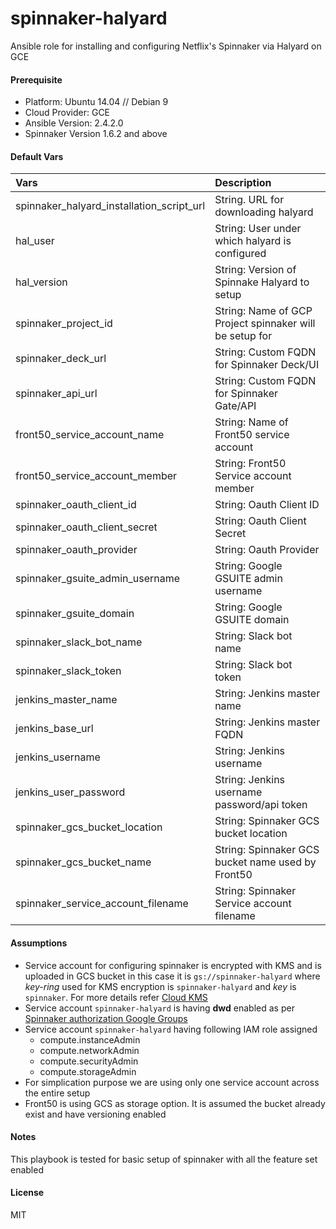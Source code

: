 # spinnaker-halyard

Ansible role for installing and configuring Netflix's Spinnaker via Halyard on GCE

#### Prerequisite

- Platform: Ubuntu 14.04 // Debian 9
- Cloud Provider: GCE
- Ansible Version: 2.4.2.0
- Spinnaker Version  1.6.2 and above

#### Default Vars

| Vars                                     | Description                              |
| :--------------------------------------- | :--------------------------------------- |
| spinnaker_halyard_installation_script_url | String. URL for downloading halyard      |
| hal_user                                 | String: User under which halyard is configured |
| hal_version                              | String: Version of Spinnake Halyard to setup |
| spinnaker_project_id                     | String: Name of GCP Project spinnaker will be setup for |
| spinnaker_deck_url                       | String: Custom FQDN for Spinnaker Deck/UI |
| spinnaker_api_url                        | String: Custom FQDN for Spinnaker Gate/API |
| front50_service_account_name             | String: Name of Front50 service account  |
| front50_service_account_member           | String: Front50 Service account member   |
| spinnaker_oauth_client_id                | String: Oauth Client ID                  |
| spinnaker_oauth_client_secret            | String: Oauth Client Secret              |
| spinnaker_oauth_provider                 | String: Oauth Provider                   |
| spinnaker_gsuite_admin_username          | String: Google GSUITE admin username     |
| spinnaker_gsuite_domain                  | String: Google GSUITE domain             |
| spinnaker_slack_bot_name                 | String: Slack bot name                   |
| spinnaker_slack_token                    | String: Slack bot token                  |
| jenkins_master_name                      | String: Jenkins master name              |
| jenkins_base_url                         | String: Jenkins master FQDN              |
| jenkins_username                         | String: Jenkins username                 |
| jenkins_user_password                    | String: Jenkins username password/api token |
| spinnaker_gcs_bucket_location            | String: Spinnaker GCS bucket location    |
| spinnaker_gcs_bucket_name                | String: Spinnaker GCS bucket name used by Front50 |
| spinnaker_service_account_filename       | String: Spinnaker Service account filename |

#### Assumptions

- Service account for configuring spinnaker is encrypted with KMS and is uploaded in GCS bucket in this case it is `gs://spinnaker-halyard` where *key-ring* used for KMS encryption is `spinnaker-halyard` and *key* is `spinnaker`. For more details refer [Cloud KMS](https://cloud.google.com/kms/docs/encrypt-decrypt)
- Service account `spinnaker-halyard` is having **dwd** enabled as per [Spinnaker authorization Google Groups](https://www.main.io/setup/security/authorization/google-groups/)
- Service account `spinnaker-halyard` having following IAM role assigned
  - compute.instanceAdmin
  - compute.networkAdmin
  - compute.securityAdmin
  - compute.storageAdmin
- For simplication purpose we are using only one service account across the entire setup
- Front50 is using GCS as storage option. It is assumed the bucket already exist and have versioning enabled

#### Notes

This playbook is tested for basic setup of spinnaker with all the feature set enabled

#### License

MIT

